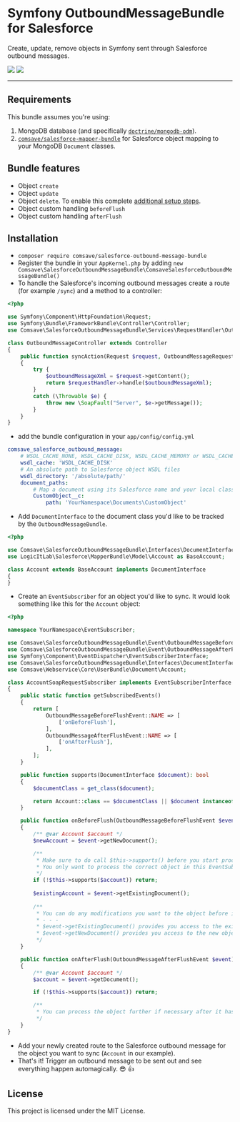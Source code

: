 # Symfony OutboundMessageBundle for Salesforce

Create, update, remove objects in Symfony sent through Salesforce outbound messages. 

![](https://img.shields.io/github/v/release/comsave/salesforce-outbound-message-bundle)
![](https://img.shields.io/travis/comsave/salesforce-outbound-message-bundle)

---

## Requirements

This bundle assumes you're using:

1) MongoDB database (and specifically [`doctrine/mongodb-odm`](https://github.com/doctrine/mongodb-odm)).
2) [`comsave/salesforce-mapper-bundle`](https://github.com/comsave/salesforce-mapper-bundle) for Salesforce object mapping to your MongoDB `Document` classes.

## Bundle features

* Object `create`
* Object `update`
* Object `delete`. To enable this complete [additional setup steps](README-setup-removal.md).
* Object custom handling `beforeFlush`
* Object custom handling `afterFlush`

## Installation

* ```composer require comsave/salesforce-outbound-message-bundle``` 
* Register the bundle in your `AppKernel.php` by adding 
```new Comsave\SalesforceOutboundMessageBundle\ComsaveSalesforceOutboundMessageBundle() ```
* To handle the Salesforce's incoming outbound messages create a route (for example `/sync`) and a method to a controller: 
```php
<?php

use Symfony\Component\HttpFoundation\Request;
use Symfony\Bundle\FrameworkBundle\Controller\Controller;
use Comsave\SalesforceOutboundMessageBundle\Services\RequestHandler\OutboundMessageRequestHandler;

class OutboundMessageController extends Controller
{
    public function syncAction(Request $request, OutboundMessageRequestHandler $requestHandler)
    {
        try {
            $outboundMessageXml = $request->getContent();
            return $requestHandler->handle($outboundMessageXml);
        }
        catch (\Throwable $e) {
            throw new \SoapFault("Server", $e->getMessage());
        }
    }
}
```
* add the bundle configuration in your `app/config/config.yml`
```yaml
comsave_salesforce_outbound_message:
    # WSDL_CACHE_NONE, WSDL_CACHE_DISK, WSDL_CACHE_MEMORY or WSDL_CACHE_BOTH
    wsdl_cache: 'WSDL_CACHE_DISK'                     
    # An absolute path to Salesforce object WSDL files
    wsdl_directory: '/absolute/path/' 
    document_paths:
        # Map a document using its Salesforce name and your local class 
        CustomObject__c:              
            path: 'YourNamespace\Documents\CustomObject'
```
* Add `DocumentInterface` to the document class you'd like to be tracked by the `OutboundMessageBundle`.
```php
<?php

use Comsave\SalesforceOutboundMessageBundle\Interfaces\DocumentInterface;
use LogicItLab\Salesforce\MapperBundle\Model\Account as BaseAccount;

class Account extends BaseAccount implements DocumentInterface
{
}
```
* Create an `EventSubscriber` for an object you'd like to sync. It would look something like this for the `Account` object:
```php
<?php

namespace YourNamespace\EventSubscriber;

use Comsave\SalesforceOutboundMessageBundle\Event\OutboundMessageBeforeFlushEvent;
use Comsave\SalesforceOutboundMessageBundle\Event\OutboundMessageAfterFlushEvent;
use Symfony\Component\EventDispatcher\EventSubscriberInterface;
use Comsave\SalesforceOutboundMessageBundle\Interfaces\DocumentInterface; 
use Comsave\Webservice\Core\UserBundle\Document\Account;

class AccountSoapRequestSubscriber implements EventSubscriberInterface
{
    public static function getSubscribedEvents()
    {
        return [
            OutboundMessageBeforeFlushEvent::NAME => [
                ['onBeforeFlush'],
            ],
            OutboundMessageAfterFlushEvent::NAME => [
                ['onAfterFlush'],
            ],
        ];
    }

    public function supports(DocumentInterface $document): bool
    {
        $documentClass = get_class($document);

        return Account::class == $documentClass || $document instanceof Account;
    }

    public function onBeforeFlush(OutboundMessageBeforeFlushEvent $event)
    {
        /** @var Account $account */
        $newAccount = $event->getNewDocument();

        /**
         * Make sure to do call $this->supports() before you start processing the object
         * You only want to process the correct object in this EventSubscriber (which is Account in this case)
         */
        if (!$this->supports($account)) return; 
    
        $existingAccount = $event->getExistingDocument();
        
        /**
         * You can do any modifications you want to the object before it get's saved (flushed) to the database.
         * - - -
         * $event->getExistingDocument() provides you access to the existing object (if it exists) 
         * $event->getNewDocument() provides you access to the new object delivered by the outbound message
         */
    }

    public function onAfterFlush(OutboundMessageAfterFlushEvent $event)
    {
        /** @var Account $account */
        $account = $event->getDocument();

        if (!$this->supports($account)) return; 

        /**
         * You can process the object further if necessary after it has been saved (flushed) to the database.
         */
    }
}
```
* Add your newly created route to the Salesforce outbound message for the object you want to sync (`Account` in our example).
* That's it! Trigger an outbound message to be sent out and see everything happen automagically. 😎 👍

## License

This project is licensed under the MIT License.
